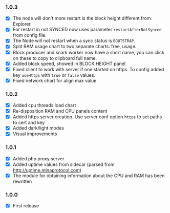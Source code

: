 ### 1.0.3
+ [x] The node will don't more restart is the block height different from Explorer.
+ [x] For restart in not SYNCED now uses parameter `restartAfterNotSynced` from config file.
+ [x] The Node will not restart when a sync status is `BOOTSTRAP`.  
+ [x] Split RAM usage chart to two separate charts: free, usage.
+ [x] Block producer and snark worker now have a short name, you can click on these to copy to clipboard full name.
+ [x] Added block speed, showed in BLOCK HEIGHT panel
+ [x] Fixed client to work with server if one started on https. To config added key `useHttps` with `true` or `false` values.
+ [x] Fixed network chart for align max value

### 1.0.2
+ [x] Added cpu threads load chart
+ [x] Re-disposition RAM and CPU panels content
+ [x] Added https server creation. Use server conf option `https` to set paths to cert and key
+ [x] Added dark/light modes
+ [x] Visual improvements

### 1.0.1
+ [x] Added php proxy server
+ [x] Added uptime values from sidecar (parsed from http://uptime.minaprotocol.com)
+ [x] The module for obtaining information about the CPU and RAM has been rewritten 

### 1.0.0
+ [x] First release